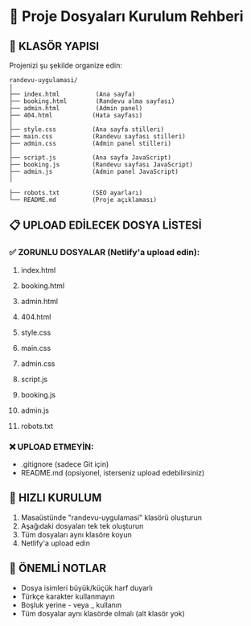 # 📁 Proje Dosyaları Kurulum Rehberi

## 🎯 KLASÖR YAPISI

Projenizi şu şekilde organize edin:

```
randevu-uygulamasi/
│
├── index.html          (Ana sayfa)
├── booking.html        (Randevu alma sayfası)  
├── admin.html          (Admin panel)
├── 404.html           (Hata sayfası)
│
├── style.css          (Ana sayfa stilleri)
├── main.css           (Randevu sayfası stilleri)
├── admin.css          (Admin panel stilleri)
│
├── script.js          (Ana sayfa JavaScript)
├── booking.js         (Randevu sayfası JavaScript)
├── admin.js           (Admin panel JavaScript)
│

├── robots.txt         (SEO ayarları)
└── README.md          (Proje açıklaması)
```

## 📋 UPLOAD EDİLECEK DOSYA LİSTESİ

### ✅ ZORUNLU DOSYALAR (Netlify'a upload edin):
1. index.html
2. booking.html  
3. admin.html
4. 404.html
5. style.css
6. main.css
7. admin.css
8. script.js
9. booking.js
10. admin.js

12. robots.txt

### ❌ UPLOAD ETMEYİN:
- .gitignore (sadece Git için)
- README.md (opsiyonel, isterseniz upload edebilirsiniz)

## 🚀 HIZLI KURULUM

1. Masaüstünde "randevu-uygulamasi" klasörü oluşturun
2. Aşağıdaki dosyaları tek tek oluşturun
3. Tüm dosyaları aynı klasöre koyun
4. Netlify'a upload edin

## 📝 ÖNEMLİ NOTLAR

- Dosya isimleri büyük/küçük harf duyarlı
- Türkçe karakter kullanmayın  
- Boşluk yerine - veya _ kullanın
- Tüm dosyalar aynı klasörde olmalı (alt klasör yok) 